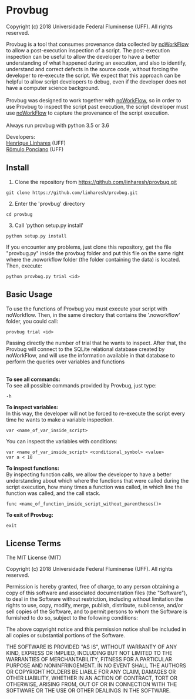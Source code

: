 Provbug
==========
Copyright (c) 2018 Universidade Federal Fluminense (UFF). All rights reserved.

Provbug is a tool that consumes provenance data collected by <a href="https://github.com/gems-uff/noworkflow">noWorkFlow</a> to allow a post-execution inspection of a script. The post-execution inspection can be useful to allow the developer to have a better understanding of what happened during an execution, and also to identify, understand and correct defects in the source code, without forcing the developer to re-execute the script. We expect that this approach can be helpful to allow script developers to debug, even if the developer does not have a computer science background.
<br><br>
Provbug was designed to work together with <a href="https://github.com/gems-uff/noworkflow">noWorkFlow</a>, so in order to use Provbug to inspect the script past execution, the script developer must use <a href="https://github.com/gems-uff/noworkflow">noWorkFlow</a> to capture the provenance of the script execution.
<br><br>
Always run provbug with python 3.5 or 3.6  

Developers:<br>
<a href="https://github.com/linharesh">Henrique Linhares</a> (UFF)<br>
<a href="https://github.com/rponciano">Rômulo Ponciano</a> (UFF)

Install
------------------

1) Clone the repository from https://github.com/linharesh/provbug.git
```
git clone https://github.com/linharesh/provbug.git
``` 

2) Enter the 'provbug' directory
```
cd provbug
``` 

3) Call 'python setup.py install' 
```
python setup.py install
``` 

If you encounter any problems, just clone this repository, get the file "provbug.py" inside the provbug folder and put this file on the same right where the .noworkflow folder (the folder containing the data) is located. Then, execute:
```
python provbug.py trial <id>
``` 

Basic Usage
------------------

To use the functions of Provbug you must execute your script with noWorkflow. Then, in the same directory that contains  the '.noworkflow' folder, you could call:

```
provbug trial <id> 
``` 
Passing directly the number of trial that he wants to inspect. After that, the Provbug will connect to the SQLite relational database created by noWorkFlow, and will use the information available in that database to perform the queries over variables and functions
<br><br>

<b>To see all commands:</b><br>
To see all possible commands provided by Provbug, just type:
```
-h
```

<b>To inspect variables:</b><br>
In this way, the developer will not be forced to re-execute the script every time he wants to make a variable inspection.
```
var <name_of_var_inside_script>
```
You can inspect the variables with conditions:
```
var <name_of_var_inside_script> <conditional_symbol> <value>
var a < 10
```

<b>To inspect functions:</b><br>
By inspecting function calls, we allow the developer to have a better understanding about which where the functions that were called during the script execution, how many times a function was called, in which line the function was called, and the call stack.
```
func <name_of_function_inside_script_without_parentheses()>
```

<b>To exit of Provbug:</b><br>
```
exit
```

License Terms
-------------

The MIT License (MIT)

Copyright (c) 2018 Universidade Federal Fluminense (UFF). All rights reserved.

Permission is hereby granted, free of charge, to any person obtaining a copy of
this software and associated documentation files (the "Software"), to deal in
the Software without restriction, including without limitation the rights to
use, copy, modify, merge, publish, distribute, sublicense, and/or sell copies of
the Software, and to permit persons to whom the Software is furnished to do so,
subject to the following conditions:

The above copyright notice and this permission notice shall be included in all
copies or substantial portions of the Software.

THE SOFTWARE IS PROVIDED "AS IS", WITHOUT WARRANTY OF ANY KIND, EXPRESS OR
IMPLIED, INCLUDING BUT NOT LIMITED TO THE WARRANTIES OF MERCHANTABILITY, FITNESS
FOR A PARTICULAR PURPOSE AND NONINFRINGEMENT. IN NO EVENT SHALL THE AUTHORS OR
COPYRIGHT HOLDERS BE LIABLE FOR ANY CLAIM, DAMAGES OR OTHER LIABILITY, WHETHER
IN AN ACTION OF CONTRACT, TORT OR OTHERWISE, ARISING FROM, OUT OF OR IN
CONNECTION WITH THE SOFTWARE OR THE USE OR OTHER DEALINGS IN THE SOFTWARE.

